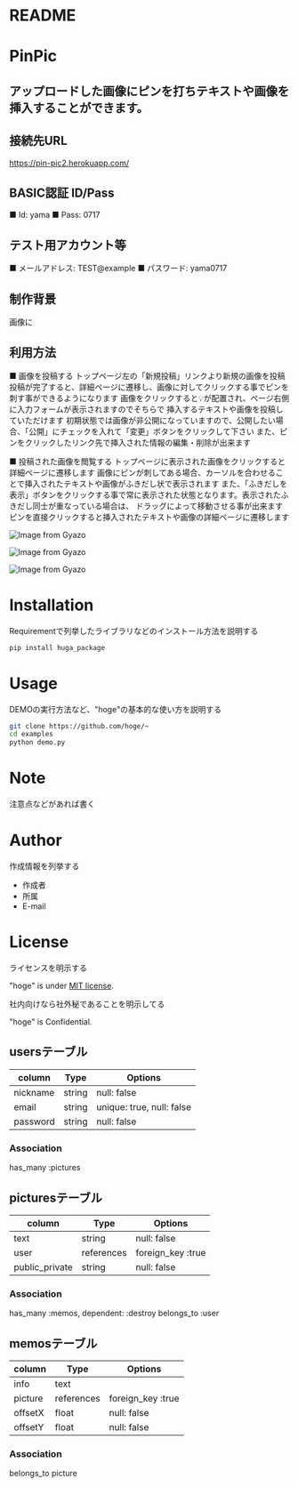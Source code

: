 # README

# PinPic

## アップロードした画像にピンを打ちテキストや画像を挿入することができます。
 
## 接続先URL
  https://pin-pic2.herokuapp.com/

## BASIC認証 ID/Pass
  ■ Id: yama
  ■ Pass: 0717
 
## テスト用アカウント等 
  ■ メールアドレス: TEST@example
  ■ パスワード: yama0717

## 制作背景
  画像に
 
## 利用方法
  ■ 画像を投稿する
   トップページ左の「新規投稿」リンクより新規の画像を投稿
   投稿が完了すると、詳細ページに遷移し、画像に対してクリックする事でピンを刺す事ができるようになります
   画像をクリックすると💡が配置され、ページ右側に入力フォームが表示されますのでそちらで
   挿入するテキストや画像を投稿していただけます
   初期状態では画像が非公開になっていますので、公開したい場合、「公開」にチェックを入れて「変更」ボタンをクリックして下さい
   また、ピンをクリックしたリンク先で挿入された情報の編集・削除が出来ます
  
  ■ 投稿された画像を閲覧する
   トップページに表示された画像をクリックすると詳細ページに遷移します
   画像にピンが刺してある場合、カーソルを合わせることで挿入されたテキストや画像がふきだし状で表示されます
   また、「ふきだしを表示」ボタンをクリックする事で常に表示された状態となります。表示されたふきだし同士が重なっている場合は、
   ドラッグによって移動させる事が出来ます
   ピンを直接クリックすると挿入されたテキストや画像の詳細ページに遷移します

 
![Image from Gyazo](https://i.gyazo.com/189230d794a7d3f608c8147411ab8d05.gif)

![Image from Gyazo](https://i.gyazo.com/3c64ef3c7c4b9f4f382dd1fe0f09f299.gif)

![Image from Gyazo](https://i.gyazo.com/09d86381ced899e860db999eb5b1000d.gif)
 
# Installation
 
Requirementで列挙したライブラリなどのインストール方法を説明する
 
```bash
pip install huga_package
```
 
# Usage
 
DEMOの実行方法など、"hoge"の基本的な使い方を説明する
 
```bash
git clone https://github.com/hoge/~
cd examples
python demo.py
```
 
# Note
 
注意点などがあれば書く
 
# Author
 
作成情報を列挙する
 
* 作成者
* 所属
* E-mail
 
# License
ライセンスを明示する
 
"hoge" is under [MIT license](https://en.wikipedia.org/wiki/MIT_License).
 
社内向けなら社外秘であることを明示してる
 
"hoge" is Confidential.

## usersテーブル

|column            |Type       |Options                   |
|------------------|-----------|--------------------------|
|nickname          |string     |null: false               |
|email             |string     |unique: true, null: false |
|password          |string     |null: false               |

### Association
has_many :pictures


## picturesテーブル

|column            |Type       |Options                   |
|------------------|-----------|--------------------------|
|text              |string     |null: false               |
|user              |references |foreign_key :true         |
|public_private    |string     |null: false               |

### Association
has_many :memos, dependent: :destroy
belongs_to :user


## memosテーブル

|column            |Type       |Options                   |
|------------------|-----------|--------------------------|
|info              |text       |                          |
|picture           |references |foreign_key :true         |
|offsetX           |float      |null: false               |
|offsetY           |float      |null: false               |

### Association
belongs_to picture